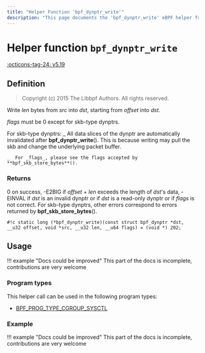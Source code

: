 ```yaml
---
title: "Helper Function 'bpf_dynptr_write'"
description: "This page documents the 'bpf_dynptr_write' eBPF helper function, including its defintion, usage, program types that can use it, and examples."
---
```

# Helper function `bpf_dynptr_write`

<!-- [FEATURE_TAG](bpf_dynptr_write) -->
[:octicons-tag-24: v5.19](https://github.com/torvalds/linux/commit/13bbbfbea7598ea9f8d9c3d73bf053bb57f9c4b2)
<!-- [/FEATURE_TAG] -->

## Definition

> Copyright (c) 2015 The Libbpf Authors. All rights reserved.


<!-- [HELPER_FUNC_DEF] -->
Write _len_ bytes from _src_ into _dst_, starting from _offset_ into _dst_.

_flags_ must be 0 except for skb-type dynptrs.

For skb-type dynptrs:     _  All data slices of the dynptr are automatically        invalidated after **bpf_dynptr_write**(). This is        because writing may pull the skb and change the        underlying packet buffer.

    _  For _flags_, please see the flags accepted by        **bpf_skb_store_bytes**().

### Returns

0 on success, -E2BIG if _offset_ + _len_ exceeds the length of _dst_'s data, -EINVAL if _dst_ is an invalid dynptr or if _dst_ is a read-only dynptr or if _flags_ is not correct. For skb-type dynptrs, other errors correspond to errors returned by **bpf_skb_store_bytes**().

`#!c static long (*bpf_dynptr_write)(const struct bpf_dynptr *dst, __u32 offset, void *src, __u32 len, __u64 flags) = (void *) 202;`
<!-- [/HELPER_FUNC_DEF] -->

## Usage

!!! example "Docs could be improved"
    This part of the docs is incomplete, contributions are very welcome

### Program types

This helper call can be used in the following program types:

<!-- DO NOT EDIT MANUALLY -->
<!-- [HELPER_FUNC_PROG_REF] -->
 * [BPF_PROG_TYPE_CGROUP_SYSCTL](../program-type/BPF_PROG_TYPE_CGROUP_SYSCTL.md)
<!-- [/HELPER_FUNC_PROG_REF] -->

### Example

!!! example "Docs could be improved"
    This part of the docs is incomplete, contributions are very welcome
